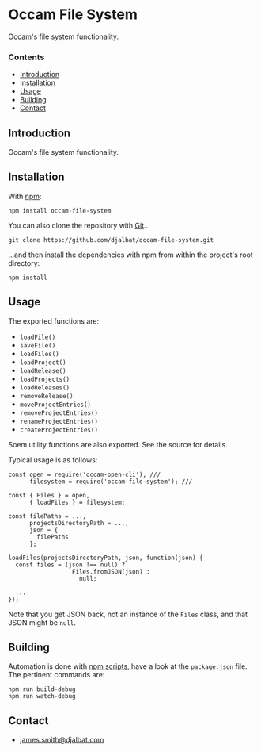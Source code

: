 # Occam File System

[Occam](https://github.com/djalbat/occam)'s file system functionality.

### Contents

- [Introduction](#introduction)
- [Installation](#installation)
- [Usage](#usage)
- [Building](#building)
- [Contact](#contact)

## Introduction

Occam's file system functionality.

## Installation

With [npm](https://www.npmjs.com/):

    npm install occam-file-system

You can also clone the repository with [Git](https://git-scm.com/)...

    git clone https://github.com/djalbat/occam-file-system.git

...and then install the dependencies with npm from within the project's root directory:

    npm install

## Usage

The exported functions are:

* `loadFile()`
* `saveFile()`
* `loadFiles()`
* `loadProject()`
* `loadRelease()`
* `loadProjects()`
* `loadReleases()`
* `removeRelease()`
* `moveProjectEntries()`
* `removeProjectEntries()`
* `renameProjectEntries()`
* `createProjectEntries()`

Soem utility functions are also exported. See the source for details.

Typical usage is as follows:

```
const open = require('occam-open-cli'), ///
      filesystem = require('occam-file-system'); ///

const { Files } = open,
      { loadFiles } = filesystem;

const filePaths = ...,
      projectsDirectoryPath = ...,
      json = {
        filePaths
      };

loadFiles(projectsDirectoryPath, json, function(json) {
  const files = (json !== null) ?
                  Files.fromJSON(json) :
                    null;

  ...
});
```

Note that you get JSON back, not an instance of the `Files` class, and that JSON might be `null`.

## Building

Automation is done with [npm scripts](https://docs.npmjs.com/misc/scripts), have a look at the `package.json` file. The pertinent commands are:

    npm run build-debug
    npm run watch-debug

## Contact

* james.smith@djalbat.com

